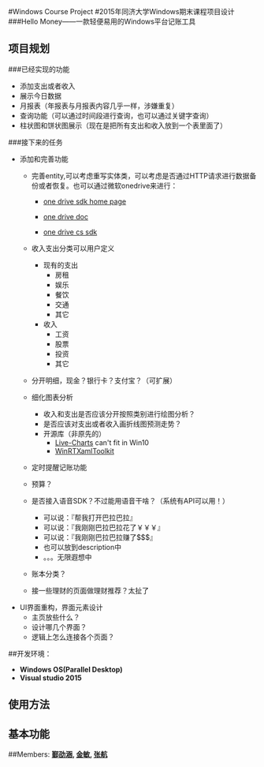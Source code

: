 

#Windows Course Project
#2015年同济大学Windows期末课程项目设计
###Hello Money——一款轻便易用的Windows平台记账工具


## 项目规划

###已经实现的功能

- 添加支出或者收入
- 展示今日数据
- 月报表（年报表与月报表内容几乎一样，涉嫌重复）
- 查询功能（可以通过时间段进行查询，也可以通过关键字查询）
- 柱状图和饼状图展示（现在是把所有支出和收入放到一个表里面了）

###接下来的任务

- 添加和完善功能
    - 完善entity,可以考虑重写实体类，可以考虑是否通过HTTP请求进行数据备份或者恢复。也可以通过微软onedrive来进行：
        - [one drive sdk home page](https://dev.onedrive.com/sdks.htm)

        - [one drive doc](https://msdn.microsoft.com/library/windows/apps/br207847?cs-save-lang=1&cs-lang=csharp#code-snippet-1)

        - [one drive cs sdk](https://github.com/onedrive/onedrive-sdk-csharp)

    - 收入支出分类可以用户定义
        - 现有的支出
            - 房租
            - 娱乐
            - 餐饮
            - 交通
            - 其它
        - 收入
            - 工资
            - 股票
            - 投资
            - 其它
    - 分开明细，现金？银行卡？支付宝？（可扩展）
    - 细化图表分析
        - 收入和支出是否应该分开按照类别进行绘图分析？
        - 是否应该对支出或者收入画折线图预测走势？
        - 开源库（非原先的）
            - [Live-Charts](https://github.com/beto-rodriguez/Live-Charts)  can't fit in Win10
            - [WinRTXamlToolkit](https://github.com/xyzzer/WinRTXamlToolkit)

    - 定时提醒记账功能
    - 预算？
    - 是否接入语音SDK？不过能用语音干啥？（系统有API可以用！）
        - 可以说：『帮我打开巴拉巴拉』
        - 可以说：『我刚刚巴拉巴拉花了￥￥￥』
        - 可以说：『我刚刚巴拉巴拉赚了$$$』
        - 也可以放到description中
        - 。。。无限遐想中
    - 账本分类？
    - 接一些理财的页面做理财推荐？太扯了
- UI界面重构，界面元素设计
    - 主页放些什么？
    - 设计哪几个界面？
    - 逻辑上怎么连接各个页面？


##开发环境：
* <strong>Windows OS(Parallel Desktop)</strong>
* <strong>Visual studio 2015 </strong>



## 使用方法

## 基本功能





##Members:
<strong><a href="https://github.com/Yiiinsh">鄞劭涵</a>,
<strong><a href="https://github.com/yue9944882">金敏</a>,
<strong><a href="https://github.com/HermanZzz">张航</a>
